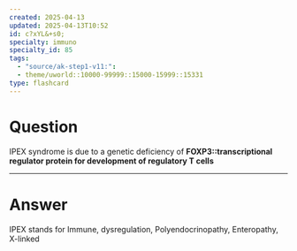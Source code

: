 ```yaml
---
created: 2025-04-13
updated: 2025-04-13T10:52
id: c?xYL&+s0;
specialty: immuno
specialty_id: 85
tags:
  - "source/ak-step1-v11:": 
  - theme/uworld::10000-99999::15000-15999::15331
type: flashcard
---
```


# Question
IPEX syndrome is due to a genetic deficiency of **FOXP3::transcriptional regulator protein for development of regulatory T cells**

---

# Answer
IPEX stands for Immune, dysregulation, Polyendocrinopathy, Enteropathy, X-linked